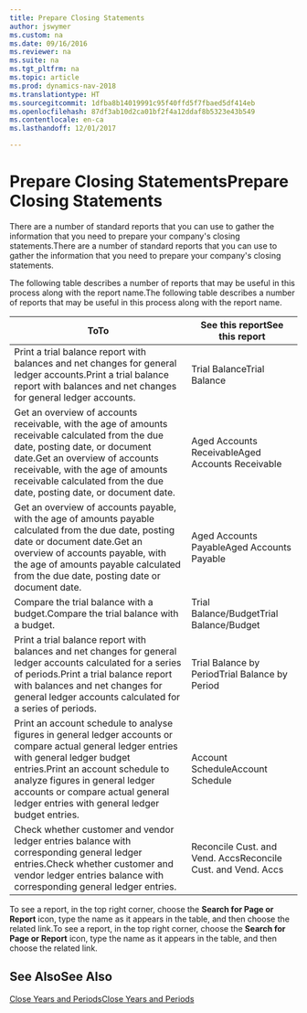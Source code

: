 ```yaml
---
title: Prepare Closing Statements
author: jswymer
ms.custom: na
ms.date: 09/16/2016
ms.reviewer: na
ms.suite: na
ms.tgt_pltfrm: na
ms.topic: article
ms.prod: dynamics-nav-2018
ms.translationtype: HT
ms.sourcegitcommit: 1dfba8b14019991c95f40ffd5f7fbaed5df414eb
ms.openlocfilehash: 87df3ab10d2ca01bf2f4a12ddaf8b5323e43b549
ms.contentlocale: en-ca
ms.lasthandoff: 12/01/2017

---
```

# <a name="prepare-closing-statements"></a><span data-ttu-id="63041-102">Prepare Closing Statements</span><span class="sxs-lookup"><span data-stu-id="63041-102">Prepare Closing Statements</span></span>
<span data-ttu-id="63041-103">There are a number of standard reports that you can use to gather the information that you need to prepare your company's closing statements.</span><span class="sxs-lookup"><span data-stu-id="63041-103">There are a number of standard reports that you can use to gather the information that you need to prepare your company's closing statements.</span></span>

<span data-ttu-id="63041-104">The following table describes a number of reports that may be useful in this process along with the report name.</span><span class="sxs-lookup"><span data-stu-id="63041-104">The following table describes a number of reports that may be useful in this process along with the report name.</span></span>


|<span data-ttu-id="63041-105">To</span><span class="sxs-lookup"><span data-stu-id="63041-105">To</span></span>     |<span data-ttu-id="63041-106">See this report</span><span class="sxs-lookup"><span data-stu-id="63041-106">See this report</span></span>       |
|-------|----------------------|
|<span data-ttu-id="63041-107">Print a trial balance report with balances and net changes for general ledger accounts.</span><span class="sxs-lookup"><span data-stu-id="63041-107">Print a trial balance report with balances and net changes for general ledger accounts.</span></span>|<span data-ttu-id="63041-108">Trial Balance</span><span class="sxs-lookup"><span data-stu-id="63041-108">Trial Balance</span></span>|
|<span data-ttu-id="63041-109">Get an overview of accounts receivable, with the age of amounts receivable calculated from the due date, posting date, or document date.</span><span class="sxs-lookup"><span data-stu-id="63041-109">Get an overview of accounts receivable, with the age of amounts receivable calculated from the due date, posting date, or document date.</span></span>|<span data-ttu-id="63041-110">Aged Accounts Receivable</span><span class="sxs-lookup"><span data-stu-id="63041-110">Aged Accounts Receivable</span></span>|
|<span data-ttu-id="63041-111">Get an overview of accounts payable, with the age of amounts payable calculated from the due date, posting date or document date.</span><span class="sxs-lookup"><span data-stu-id="63041-111">Get an overview of accounts payable, with the age of amounts payable calculated from the due date, posting date or document date.</span></span>|<span data-ttu-id="63041-112">Aged Accounts Payable</span><span class="sxs-lookup"><span data-stu-id="63041-112">Aged Accounts Payable</span></span>|
|<span data-ttu-id="63041-113">Compare the trial balance with a budget.</span><span class="sxs-lookup"><span data-stu-id="63041-113">Compare the trial balance with a budget.</span></span>|<span data-ttu-id="63041-114">Trial Balance/Budget</span><span class="sxs-lookup"><span data-stu-id="63041-114">Trial Balance/Budget</span></span>|
|<span data-ttu-id="63041-115">Print a trial balance report with balances and net changes for general ledger accounts calculated for a series of periods.</span><span class="sxs-lookup"><span data-stu-id="63041-115">Print a trial balance report with balances and net changes for general ledger accounts calculated for a series of periods.</span></span>|<span data-ttu-id="63041-116">Trial Balance by Period</span><span class="sxs-lookup"><span data-stu-id="63041-116">Trial Balance by Period</span></span>|
|<span data-ttu-id="63041-117">Print an account schedule to analyse figures in general ledger accounts or compare actual general ledger entries with general ledger budget entries.</span><span class="sxs-lookup"><span data-stu-id="63041-117">Print an account schedule to analyze figures in general ledger accounts or compare actual general ledger entries with general ledger budget entries.</span></span>|<span data-ttu-id="63041-118">Account Schedule</span><span class="sxs-lookup"><span data-stu-id="63041-118">Account Schedule</span></span>|
|<span data-ttu-id="63041-119">Check whether customer and vendor ledger entries balance with corresponding general ledger entries.</span><span class="sxs-lookup"><span data-stu-id="63041-119">Check whether customer and vendor ledger entries balance with corresponding general ledger entries.</span></span>|<span data-ttu-id="63041-120">Reconcile Cust. and Vend. Accs</span><span class="sxs-lookup"><span data-stu-id="63041-120">Reconcile Cust. and Vend. Accs</span></span>|
<span data-ttu-id="63041-121">To see a report, in the top right corner, choose the **Search for Page or Report** icon, type the name as it appears in the table, and then choose the related link.</span><span class="sxs-lookup"><span data-stu-id="63041-121">To see a report, in the top right corner, choose the **Search for Page or Report** icon, type the name as it appears in the table, and then choose the related link.</span></span>
## <a name="see-also"></a><span data-ttu-id="63041-122">See Also</span><span class="sxs-lookup"><span data-stu-id="63041-122">See Also</span></span>
[<span data-ttu-id="63041-123">Close Years and Periods</span><span class="sxs-lookup"><span data-stu-id="63041-123">Close Years and Periods</span></span>](year-close-years-periods.md)

